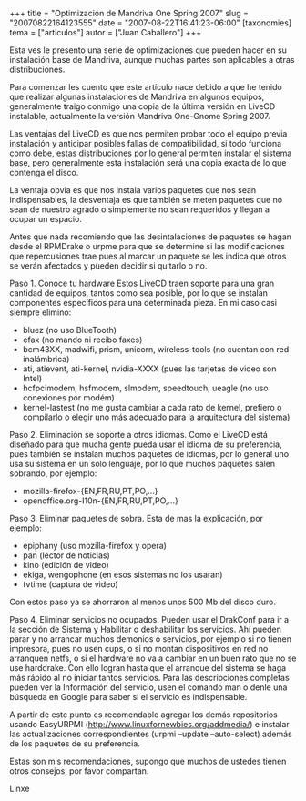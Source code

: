 +++
title = "Optimización de Mandriva One Spring 2007"
slug = "20070822164123555"
date = "2007-08-22T16:41:23-06:00"
[taxonomies]
tema = ["articulos"]
autor = ["Juan Caballero"]
+++

Esta ves le presento una serie de optimizaciones que pueden hacer en su
instalación base de Mandriva, aunque muchas partes son aplicables a
otras distribuciones.

<!-- more -->
Para comenzar les cuento que este artículo nace debido a que he tenido
que realizar algunas instalaciones de Mandriva en algunos equipos,
generalmente traigo conmigo una copia de la última versión en LiveCD
instalable, actualmente la versión Mandriva One-Gnome Spring 2007.

Las ventajas del LiveCD es que nos permiten probar todo el equipo previa
instalación y anticipar posibles fallas de compatibilidad, si todo
funciona como debe, estas distribuciones por lo general permiten
instalar el sistema base, pero generalmente esta instalación será una
copia exacta de lo que contenga el disco.

La ventaja obvia es que nos instala varios paquetes que nos sean
indispensables, la desventaja es que también se meten paquetes que no
sean de nuestro agrado o simplemente no sean requeridos y llegan a
ocupar un espacio.

Antes que nada recomiendo que las desintalaciones de paquetes se hagan
desde el RPMDrake o urpme para que se determine si las modificaciones
que repercusiones trae pues al marcar un paquete se les indica que otros
se verán afectados y pueden decidir si quitarlo o no.

Paso 1. Conoce tu hardware Estos LiveCD traen soporte para una gran
cantidad de equipos, tantos como sea posible, por lo que se instalan
componentes específicos para una determinada pieza. En mi caso casi
siempre elimino:

-   bluez (no uso BlueTooth)
-   efax (no mando ni recibo faxes)
-   bcm43XX, madwifi, prism, unicorn, wireless-tools (no cuentan con red
    inalámbrica)
-   ati, atievent, ati-kernel, nvidia-XXXX (pues las tarjetas de video
    son Intel)
-   hcfpcimodem, hsfmodem, slmodem, speedtouch, ueagle (no uso
    conexiones por modém)
-   kernel-lastest (no me gusta cambiar a cada rato de kernel, prefiero
    o compilarlo o elegir uno más adecuado para la arquitectura del
    sistema)

Paso 2. Eliminación se soporte a otros idiomas. Como el LiveCD está
diseñado para que mucha gente pueda usar el idioma de su preferencia,
pues también se instalan muchos paquetes de idiomas, por lo general uno
usa su sistema en un solo lenguaje, por lo que muchos paquetes salen
sobrando, por ejemplo:

-   mozilla-firefox-{EN,FR,RU,PT,PO,…}
-   openoffice.org-I10n-{EN,FR,RU,PT,PO,…}

Paso 3. Eliminar paquetes de sobra. Esta de mas la explicación, por
ejemplo:

-   epiphany (uso mozilla-firefox y opera)
-   pan (lector de noticias)
-   kino (edición de video)
-   ekiga, wengophone (en esos sistemas no los usaran)
-   tvtime (captura de video)

Con estos paso ya se ahorraron al menos unos 500 Mb del disco duro.

Paso 4. Eliminar servicios no ocupados. Pueden usar el DrakConf para ir
a la sección de Sistema y Habilitar o deshabilitar los servicios. Ahí
pueden parar y no arrancar muchos demonios o servicios, por ejemplo si
no tienen impresora, pues no usen cups, o si no montan dispositivos en
red no arranquen netfs, o si el hardware no va a cambiar en un buen rato
que no se use harddrake. Con ello logran hasta que el arranque del
sistema se haga más rápido al no iniciar tantos servicios. Para las
descripciones completas pueden ver la Información del servicio, usen el
comando man o denle una búsqueda en Google para saber si el servicio es
indispensable.

A partir de este punto es recomendable agregar los demás repositorios
usando EasyURPMI
(<a href="http://www.linuxfornewbies.org/addmedia/">http://www.linuxfornewbies.org/addmedia/</a>)
e instalar las actualizaciones correspondientes (urpmi –update
–auto-select) además de los paquetes de su preferencia.

Estas son mis recomendaciones, supongo que muchos de ustedes tienen
otros consejos, por favor compartan.

Linxe
